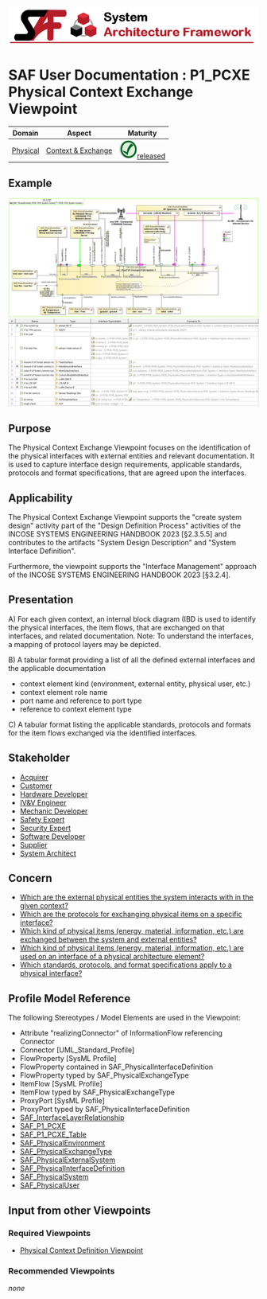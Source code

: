 ![System Architecture Framework](../diagrams/Banner_SAF.png)
# SAF User Documentation : **P1_PCXE** Physical Context Exchange Viewpoint
|**Domain**|**Aspect**|**Maturity**|
| --- | --- | --- |
|[Physical](../domains.md#Domain-Physical)|[Context & Exchange](../aspects.md#Aspect-Context-&-Exchange)|![Released](../diagrams/Symbol_confirmed.png )[released](../using-saf/maturity.md#released)|
## Example
![Physical-Context-Exchange-Viewpoint-primary-example.svg](../diagrams/vp-examples/Physical-Context-Exchange-Viewpoint-primary-example.svg)
![Physical-Context-Exchange-Viewpoint-primary-example-1.svg](../diagrams/vp-examples/Physical-Context-Exchange-Viewpoint-primary-example-1.svg)
## Purpose
The Physical Context Exchange Viewpoint focuses on the identification of the physical interfaces with external entities and relevant documentation. It is used to capture interface design requirements, applicable standards, protocols and format specifications, that are agreed upon the interfaces.
## Applicability


The Physical Context Exchange Viewpoint supports the "create system design" activity part of the "Design Definition Process" activities of the INCOSE SYSTEMS ENGINEERING HANDBOOK 2023 [§2.3.5.5] and contributes to the artifacts "System Design Description" and "System Interface Definition".

Furthermore, the viewpoint supports the "Interface Management" approach of the INCOSE SYSTEMS ENGINEERING HANDBOOK 2023 [§3.2.4].
## Presentation
A) For each given context, an internal block diagram (IBD is used to identify the physical interfaces, the item flows, that are exchanged on that interfaces, and related documentation.
Note: To understand the interfaces, a mapping of protocol layers may be depicted.

B) A tabular format providing a list of all the defined external interfaces and the applicable documentation
* context element kind (environment, external entity, physical user, etc.)
* context element role name
* port name and reference to port type
* reference to context element type

C) A tabular format listing the applicable standards, protocols and formats for the item flows exchanged via the identified interfaces.

## Stakeholder
* [Acquirer](../stakeholders.md#Acquirer)
* [Customer](../stakeholders.md#Customer)
* [Hardware Developer](../stakeholders.md#Hardware-Developer)
* [IV&V Engineer](../stakeholders.md#IV&V-Engineer)
* [Mechanic Developer](../stakeholders.md#Mechanic-Developer)
* [Safety Expert](../stakeholders.md#Safety-Expert)
* [Security Expert](../stakeholders.md#Security-Expert)
* [Software Developer](../stakeholders.md#Software-Developer)
* [Supplier](../stakeholders.md#Supplier)
* [System Architect](../stakeholders.md#System-Architect)
## Concern
* [Which are the external physical entities the system interacts with in the given context?](../concerns.md#_2021x_2_8710274_1674576758710_759449_23186)
* [Which are the protocols for exchanging physical items on a specific interface?](../concerns.md#_2021x_2_8710274_1674576759247_884832_23642)
* [Which kind of physical items (energy, material, information, etc.) are exchanged between the system and external entities?](../concerns.md#_2021x_2_8710274_1674576758698_132348_23172)
* [Which kind of physical items (energy, material, information, etc.) are used on an interface of a physical architecture element?](../concerns.md#_2021x_2_8710274_1674576758561_575110_23056)
* [Which standards, protocols, and format specifications apply to a physical interface?](../concerns.md#_2021x_2_8710274_1674576758891_215548_23373)
## Profile Model Reference
The following Stereotypes / Model Elements are used in the Viewpoint:
* Attribute "realizingConnector" of InformationFlow referencing Connector
* Connector [UML_Standard_Profile]
* FlowProperty [SysML Profile]
* FlowProperty contained in SAF_PhysicalInterfaceDefinition
* FlowProperty typed by SAF_PhysicalExchangeType
* ItemFlow [SysML Profile]
* ItemFlow typed by SAF_PhysicalExchangeType
* ProxyPort [SysML Profile]
* ProxyPort typed by SAF_PhysicalInterfaceDefinition
* [SAF_InterfaceLayerRelationship](../stereotypes.md#SAF_InterfaceLayerRelationship)
* [SAF_P1_PCXE](../stereotypes.md#SAF_P1_PCXE)
* [SAF_P1_PCXE_Table](../stereotypes.md#SAF_P1_PCXE_Table)
* [SAF_PhysicalEnvironment](../stereotypes.md#SAF_PhysicalEnvironment)
* [SAF_PhysicalExchangeType](../stereotypes.md#SAF_PhysicalExchangeType)
* [SAF_PhysicalExternalSystem](../stereotypes.md#SAF_PhysicalExternalSystem)
* [SAF_PhysicalInterfaceDefinition](../stereotypes.md#SAF_PhysicalInterfaceDefinition)
* [SAF_PhysicalSystem](../stereotypes.md#SAF_PhysicalSystem)
* [SAF_PhysicalUser](../stereotypes.md#SAF_PhysicalUser)
## Input from other Viewpoints
### Required Viewpoints
* [Physical Context Definition Viewpoint](Physical-Context-Definition-Viewpoint.md)
### Recommended Viewpoints
*none*
